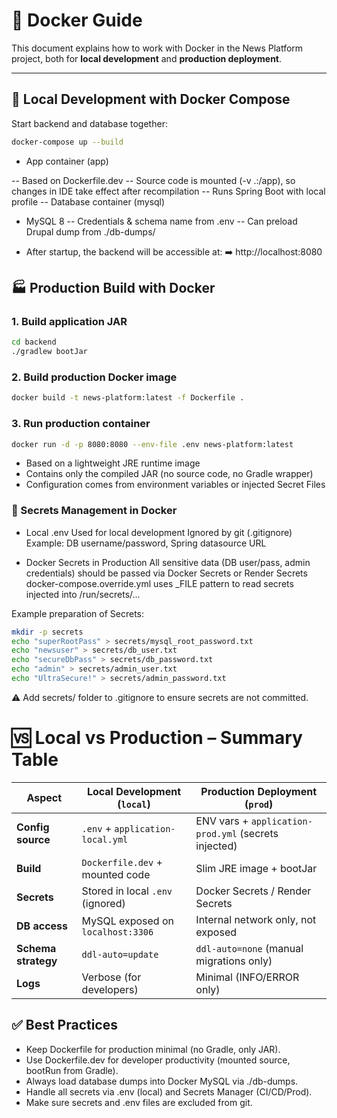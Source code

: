 # 🐳 Docker Guide

This document explains how to work with Docker in the News Platform project, both for **local development** and **production deployment**.

---

## 🚀 Local Development with Docker Compose

Start backend and database together:

```bash
docker-compose up --build
```
- App container (app)

-- Based on Dockerfile.dev
-- Source code is mounted (-v .:/app), so changes in IDE take effect after recompilation
-- Runs Spring Boot with local profile
-- Database container (mysql)

- MySQL 8
-- Credentials & schema name from .env
-- Can preload Drupal dump from ./db-dumps/

- After startup, the backend will be accessible at:
➡️ http://localhost:8080

## 🏭 Production Build with Docker
### 1. Build application JAR
   ```bash
   cd backend
   ./gradlew bootJar
   ```
### 2. Build production Docker image
```bash
docker build -t news-platform:latest -f Dockerfile .
```
### 3. Run production container
   ```bash
   docker run -d -p 8080:8080 --env-file .env news-platform:latest
   ```

   - Based on a lightweight JRE runtime image
   - Contains only the compiled JAR (no source code, no Gradle wrapper)
   - Configuration comes from environment variables or injected Secret Files
   
### 🔑 Secrets Management in Docker
   - Local .env
   Used for local development
   Ignored by git (.gitignore)
   Example: DB username/password, Spring datasource URL
   
   - Docker Secrets in Production
   All sensitive data (DB user/pass, admin credentials) should be passed via Docker Secrets or Render Secrets
   docker-compose.override.yml uses _FILE pattern to read secrets injected into /run/secrets/...
   
   Example preparation of Secrets:
   ```bash
   mkdir -p secrets
   echo "superRootPass" > secrets/mysql_root_password.txt
   echo "newsuser" > secrets/db_user.txt
   echo "secureDbPass" > secrets/db_password.txt
   echo "admin" > secrets/admin_user.txt
   echo "UltraSecure!" > secrets/admin_password.txt
   ```

   ⚠️ Add secrets/ folder to .gitignore to ensure secrets are not committed.

# 🆚 Local vs Production – Summary Table

| Aspect                | Local Development (`local`)       | Production Deployment (`prod`)             |
|------------------------|-----------------------------------|--------------------------------------------|
| **Config source**      | `.env` + `application-local.yml` | ENV vars + `application-prod.yml` (secrets injected) |
| **Build**              | `Dockerfile.dev` + mounted code  | Slim JRE image + bootJar                   |
| **Secrets**            | Stored in local `.env` (ignored) | Docker Secrets / Render Secrets            |
| **DB access**          | MySQL exposed on `localhost:3306`| Internal network only, not exposed         |
| **Schema strategy**    | `ddl-auto=update`                | `ddl-auto=none` (manual migrations only)   |
| **Logs**               | Verbose (for developers)         | Minimal (INFO/ERROR only)                  |

## ✅ Best Practices
- Keep Dockerfile for production minimal (no Gradle, only JAR).
- Use Dockerfile.dev for developer productivity (mounted source, bootRun from Gradle).
- Always load database dumps into Docker MySQL via ./db-dumps.
- Handle all secrets via .env (local) and Secrets Manager (CI/CD/Prod).
- Make sure secrets and .env files are excluded from git.
